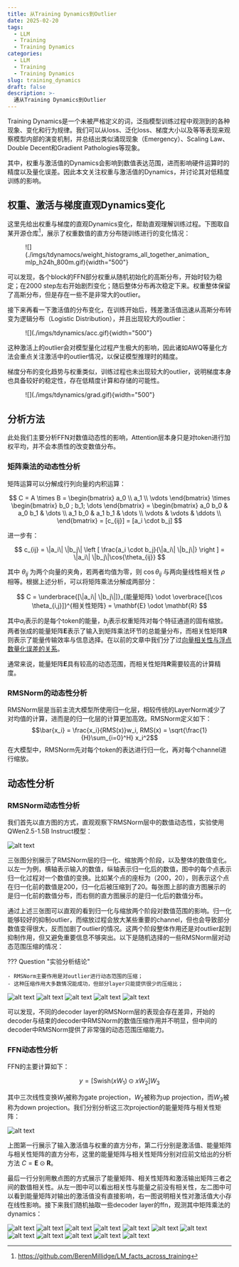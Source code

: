```yaml
---
title: 从Training Dynamics到Outlier
date: 2025-02-20
tags:
  - LLM
  - Training
  - Training Dynamics
categories:
  - LLM
  - Training
  - Training Dynamics
slug: training_dynamics
draft: false
description: >-
  通从Training Dynamics到Outlier
---
```


Training Dynamics是一个未被严格定义的词，泛指模型训练过程中观测到的各种现象、变化和行为规律。我们可以从loss、泛化loss、梯度大小以及等等表现来观察模型内部的演变机制，并总结出类似涌现现象（Emergency）、Scaling Law、Double Decent和Gradient Pathologies等现象。

其中，权重与激活值的Dynamics会影响到数值表达范围，进而影响硬件运算时的精度以及量化误差。因此本文关注权重与激活值的Dynamics，并讨论其对低精度训练的影响。

## 权重、激活与梯度直观Dynamics变化

这里先给出权重与梯度的直观Dynamics变化，帮助直观理解训练过程。下图取自某开源仓库[^llm_facts]，展示了权重数值的直方分布随训练进行的变化情况：

<figure markdown="span">
![](./imgs/tdynamocs/weight_histograms_all_together_animation_mlp_h24h_800m.gif){width="500"}
</figure>

可以发现，各个block的FFN部分权重从随机初始化的高斯分布，开始时较为稳定；在2000 step左右开始剧烈变化；随后整体分布再次稳定下来。权重整体保留了高斯分布，但是存在一些不是非常大的outlier。

接下来再看一下激活值的分布变化，在训练开始后，残差激活值迅速从高斯分布转变为逻辑分布（Logistic Distribution），并且出现较大的outlier：

<figure markdown="span">
![](./imgs/tdynamics/acc.gif){width="500"}
</figure>

这种激活上的outlier会对模型量化过程产生极大的影响，因此诸如AWQ等量化方法会重点关注激活中的outlier情况，以保证模型推理时的精度。

梯度分布的变化趋势与权重类似，训练过程也未出现较大的outlier，说明梯度本身也具备较好的稳定性，存在低精度计算和存储的可能性。

<figure markdown="span">
![](./imgs/tdynamics/grad.gif){width="500"}
</figure>

<!-- more -->

## 分析方法
此处我们主要分析FFN对数值动态性的影响，Attention层本身只是对token进行加权平均，并不会本质性的改变数值分布。
### 矩阵乘法的动态性分析

矩阵运算可以分解成行列向量的内积运算：

$$
C = A \times B =
\begin{bmatrix}
a_0 \\
a_1 \\
\vdots
\end{bmatrix}
\times
\begin{bmatrix}
b_0 ;
b_1;
\dots
\end{bmatrix} =
\begin{bmatrix}
a_0 b_0 & a_0 b_1 & \dots \\
a_1 b_0 & a_1 b_1 & \dots \\
\vdots & \vdots & \ddots \\
\end{bmatrix}
= [c_{ij}] = [a_i \cdot b_j]
$$

进一步有：

$$
c_{ij} = \|a_i\| \|b_j\| \left [ \frac{a_i \cdot b_j}{\|a_i\| \|b_j\|} \right ] = \|a_i\| \|b_j\|\cos{\theta_{ij}}
$$

其中 $\theta_{ij}$ 为两个向量的夹角，若两者均值为零，则 $\cos{\theta_{ij}}$ 与两向量线性相关性 $\rho$ 相等。根据上述分析，可以将矩阵乘法分解成两部分：

$$
C = \underbrace{[\|a_i\| \|b_j\|]}_{能量矩阵} \odot \overbrace{[\cos \theta_{i,j}]}^{相关性矩阵} = \mathbf{E} \odot \mathbf{R}
$$

其中$a_i$表示的是每个token的能量，$b_j$表示权重矩阵对每个特征通道的固有缩放。两者张成的能量矩阵$\mathbf{E}$表示了输入到矩阵乘法环节的总能量分布，而相关性矩阵$\mathbf{R}$则表示了能量传输效率与信息选择。在以前的文章中我们分了过[向量相关性与浮点数量化误差的关系]((//2025/02/12/fp8_training/))。

通常来说，能量矩阵$\mathbf{E}$具有较高的动态范围，而相关性矩阵$\mathbf{R}$需要较高的计算精度。

### RMSNorm的动态性分析

RMSNorm层是当前主流大模型所使用归一化层，相较传统的LayerNorm减少了对均值的计算，进而是的归一化层的计算更加高效。RMSNorm定义如下：
$$\bar{x_i} = \frac{x_i}{RMS(x)}w_i, RMS(x) = \sqrt{\frac{1}{H}\sum_{i=0}^H} x_i^2$$
在大模型中，RMSNorm先对每个token的表达进行归一化，再对每个channel进行缩放。

## 动态性分析
### RMSNorm动态性分析
我们首先以直方图的方式，直观观察下RMSNorm层中的数值动态性，实验使用QWen2.5-1.5B Instruct模型：

![alt text](imgs/tdynamics/rmsnorm_dynamics.png)

三张图分别展示了RMSNorm层的归一化、缩放两个阶段，以及整体的数值变化。以左一为例，横轴表示输入的数值，纵轴表示归一化后的数值，图中的每个点表示归一化过程对一个数值的变换。比如某个点的座标为（200，20），则表示这个点在归一化前的数值是200，归一化后被压缩到了20。每张图上部的直方图展示的是归一化前的数值分布，而右侧的直方图展示的是归一化后的数值分布。

通过上述三张图可以直观的看到归一化与缩放两个阶段对数值范围的影响。归一化能够较好的抑制outlier，而缩放过程会放大某些重要的channel，但也会导致部分数值变得很大，反而加剧了outlier的情况。这两个阶段整体作用还是对outlier起到抑制作用，但又避免重要信息不够突出。以下是随机选择的一些RMSNorm层对动态范围压缩的情况：

??? Question "实验分析结论"
    
    - RMSNorm主要作用是对outlier进行动态范围的压缩；
    - 这种压缩作用大多数情况能成功，但部分layer只能提供很少的压缩比；

![alt text](imgs/tdynamics/image-4.png)
![alt text](imgs/tdynamics/image.png)
![alt text](imgs/tdynamics/image-1.png)
![alt text](imgs/tdynamics/image-2.png)
![alt text](imgs/tdynamics/image-3.png)

可以发现，不同的decoder layer的RMSNorm层的表现会存在差异，开始的decoder与结束的decoder中RMSNorm的数值压缩作用并不明显，但中间的decoder中RMSNorm提供了非常强的动态范围压缩能力。

### FFN动态性分析

FFN的主要计算如下：

$$
y = \left[ \text{Swish}(xW_1)\odot xW_2 \right] W_3
$$

其中三次线性变换$W_1$被称为gate projection，$W_2$被称为up projection，而$W_3$被称为down projection。我们分别分析这三次projection的能量矩阵与相关性矩阵：

![alt text](imgs/tdynamics/ffn_td.png)

上图第一行展示了输入激活值与权重的直方分布，第二行分别是激活值、能量矩阵与相关性矩阵的直方分布，这里的能量矩阵与相关性矩阵分别对应前文给出的分析方法 $C = \mathbf{E} \odot \mathbf{R}$。

最后一行分别用散点图的方式展示了能量矩阵、相关性矩阵和激活输出矩阵三者之间的数值相关性。从左一图中可以看出相关性与能量之前没有相关性，左二图中可以看到能量矩阵对输出的激活值没有直接影响，右一图说明相关性对激活值大小存在线性影响。接下来我们随机抽取一些decoder layer的ffn，观测其中矩阵乘法的dynamics：

![alt text](imgs/tdynamics/mlp/image.png)
![alt text](imgs/tdynamics/mlp/image-1.png)
![alt text](imgs/tdynamics/mlp/image-2.png)
![alt text](imgs/tdynamics/mlp/image-3.png)
![alt text](imgs/tdynamics/mlp/image-4.png)
![alt text](imgs/tdynamics/mlp/image-5.png)
![alt text](imgs/tdynamics/mlp/image-6.png)
![alt text](imgs/tdynamics/mlp/image-7.png)
![alt text](imgs/tdynamics/mlp/image-8.png)
![alt text](imgs/tdynamics/mlp/image-9.png)
![alt text](imgs/tdynamics/mlp/image-10.png)
![alt text](imgs/tdynamics/mlp/image-11.png)

[^llm_facts]: https://github.com/BerenMillidge/LM_facts_across_training
[^facts_training]: [Basic facts about language models during training](https://www.alignmentforum.org/posts/2JJtxitp6nqu6ffak/basic-facts-about-language-models-during-training-1)